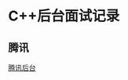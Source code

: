 # C++后台面试记录    

## 腾讯    
  [腾讯后台](https://github.com/Wangzhike/interviews/blob/master/Tencent/c++后台.md)    


